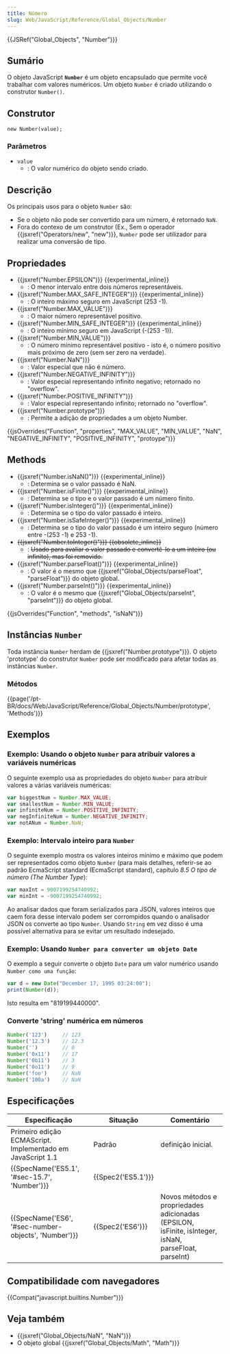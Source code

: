 ```yaml
---
title: Número
slug: Web/JavaScript/Reference/Global_Objects/Number
---
```

{{JSRef("Global_Objects", "Number")}}

## Sumário

O objeto JavaScript **`Number`** é um objeto encapsulado que permite você trabalhar com valores numéricos. Um objeto `Number` é criado utilizando o construtor `Number()`.

## Construtor

```
new Number(value);
```

### Parâmetros

- `value`
  - : O valor numérico do objeto sendo criado.

## Descrição

Os principais usos para o objeto `Number` são:

- Se o objeto não pode ser convertido para um número, é retornado `NaN`.
- Fora do contexo de um construtor (Ex., Sem o operador {{jsxref("Operators/new", "new")}}, `Number` pode ser utilizador para realizar uma conversão de tipo.

## Propriedades

- {{jsxref("Number.EPSILON")}} {{experimental_inline}}
  - : O menor intervalo entre dois números representáveis.
- {{jsxref("Number.MAX_SAFE_INTEGER")}} {{experimental_inline}}
  - : O inteiro máximo seguro em JavaScript (253 -1).
- {{jsxref("Number.MAX_VALUE")}}
  - : O maior número representável positivo.
- {{jsxref("Number.MIN_SAFE_INTEGER")}} {{experimental_inline}}
  - : O inteiro mínimo seguro em JavaScript (-(253 -1)).
- {{jsxref("Number.MIN_VALUE")}}
  - : O número mínimo representável positivo - isto é, o número positivo mais próximo de zero (sem ser zero na verdade).
- {{jsxref("Number.NaN")}}
  - : Valor especial que não é número.
- {{jsxref("Number.NEGATIVE_INFINITY")}}
  - : Valor especial representando infinito negativo; retornado no "overflow".
- {{jsxref("Number.POSITIVE_INFINITY")}}
  - : Valor especial representando infinito; retornado no "overflow".
- {{jsxref("Number.prototype")}}
  - : Permite a adição de propriedades a um objeto Number.

{{jsOverrides("Function", "properties", "MAX_VALUE", "MIN_VALUE", "NaN", "NEGATIVE_INFINITY", "POSITIVE_INFINITY", "protoype")}}

## Methods

- {{jsxref("Number.isNaN()")}} {{experimental_inline}}
  - : Determina se o valor passado é NaN.
- {{jsxref("Number.isFinite()")}} {{experimental_inline}}
  - : Determina se o tipo e o valor passado é um número finito.
- {{jsxref("Number.isInteger()")}} {{experimental_inline}}
  - : Determina se o tipo do valor passado é inteiro.
- {{jsxref("Number.isSafeInteger()")}} {{experimental_inline}}
  - : Determina se o tipo do valor passado é um inteiro seguro (número entre -(253 -1) e 253 -1).
- ~~{{jsxref("Number.toInteger()")}} {{obsolete_inline}}~~
  - : ~~Usado para avaliar o valor passado e convertê-lo a um inteiro (ou infinito), mas foi removido.~~
- {{jsxref("Number.parseFloat()")}} {{experimental_inline}}
  - : O valor é o mesmo que {{jsxref("Global_Objects/parseFloat", "parseFloat")}} do objeto global.
- {{jsxref("Number.parseInt()")}} {{experimental_inline}}
  - : O valor é o mesmo que {{jsxref("Global_Objects/parseInt", "parseInt")}} do objeto global.

{{jsOverrides("Function", "methods", "isNaN")}}

## Instâncias `Number`

Toda instância `Number` herdam de {{jsxref("Number.prototype")}}. O objeto 'prototype' do construtor `Number` pode ser modificado para afetar todas as instâncias `Number`.

### Métodos

{{page('/pt-BR/docs/Web/JavaScript/Reference/Global_Objects/Number/prototype', 'Methods')}}

## Exemplos

### Exemplo: Usando o objeto `Number` para atribuir valores a variáveis numéricas

O seguinte exemplo usa as propriedades do objeto `Number` para atribuir valores a várias variáveis numéricas:

```js
var biggestNum = Number.MAX_VALUE;
var smallestNum = Number.MIN_VALUE;
var infiniteNum = Number.POSITIVE_INFINITY;
var negInfiniteNum = Number.NEGATIVE_INFINITY;
var notANum = Number.NaN;
```

### Exemplo: Intervalo inteiro para `Number`

O seguinte exemplo mostra os valores inteiros mínimo e máximo que podem ser representados como objeto `Number` (para mais detalhes, referir-se ao padrão EcmaScript standard (EcmaScript standard), capítulo _8.5 O tipo de número (The Number Type_):

```js
var maxInt = 9007199254740992;
var minInt = -9007199254740992;
```

Ao analisar dados que foram serializados para JSON, valores inteiros que caem fora desse intervalo podem ser corrompidos quando o analisador JSON os converte ao tipo `Number`. Usando `String` em vez disso é uma possível alternativa para se evitar um resultado indesejado.

### Exemplo: Usando `Number para converter um objeto Date`

O exemplo a seguir converte o objeto `Date` para um valor numérico usando `Number como uma função`:

```js
var d = new Date("December 17, 1995 03:24:00");
print(Number(d));
```

Isto resulta em "819199440000".

### Converte 'string' numérica em números

```js
Number('123')     // 123
Number('12.3')    // 12.3
Number('')        // 0
Number('0x11')    // 17
Number('0b11')    // 3
Number('0o11')    // 9
Number('foo')     // NaN
Number('100a')    // NaN
```

## Especificações

| Especificação                                                        | Situação                 | Comentário                                                                                           |
| -------------------------------------------------------------------- | ------------------------ | ---------------------------------------------------------------------------------------------------- |
| Primeiro edição ECMAScript. Implementado em JavaScript 1.1           | Padrão                   | definição inicial.                                                                                   |
| {{SpecName('ES5.1', '#sec-15.7', 'Number')}}         | {{Spec2('ES5.1')}} |                                                                                                      |
| {{SpecName('ES6', '#sec-number-objects', 'Number')}} | {{Spec2('ES6')}}     | Novos métodos e propriedades adicionadas (EPSILON, isFinite, isInteger, isNaN, parseFloat, parseInt) |

## Compatibilidade com navegadores

{{Compat("javascript.builtins.Number")}}

## Veja também

- {{jsxref("Global_Objects/NaN", "NaN")}}
- O objeto global {{jsxref("Global_Objects/Math", "Math")}}
